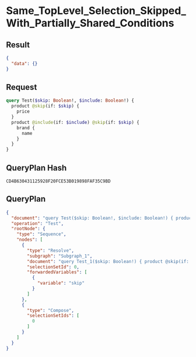 # Same_TopLevel_Selection_Skipped_With_Partially_Shared_Conditions

## Result

```json
{
  "data": {}
}
```

## Request

```graphql
query Test($skip: Boolean!, $include: Boolean!) {
  product @skip(if: $skip) {
    price
  }
  product @include(if: $include) @skip(if: $skip) {
    brand {
      name
    }
  }
}
```

## QueryPlan Hash

```text
CD4B630431125928F20FCE53B019898FAF35C9BD
```

## QueryPlan

```json
{
  "document": "query Test($skip: Boolean!, $include: Boolean!) { product @skip(if: $skip) { price } product @include(if: $include) @skip(if: $skip) { brand { name } } }",
  "operation": "Test",
  "rootNode": {
    "type": "Sequence",
    "nodes": [
      {
        "type": "Resolve",
        "subgraph": "Subgraph_1",
        "document": "query Test_1($skip: Boolean!) { product @skip(if: $skip) { price brand { name } } }",
        "selectionSetId": 0,
        "forwardedVariables": [
          {
            "variable": "skip"
          }
        ]
      },
      {
        "type": "Compose",
        "selectionSetIds": [
          0
        ]
      }
    ]
  }
}
```


